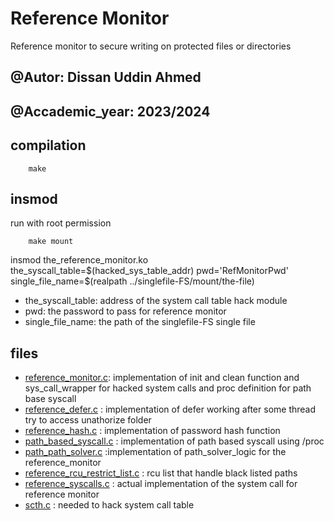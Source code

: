 # Reference Monitor
Reference monitor to secure writing on protected files or directories



## @Autor: Dissan Uddin Ahmed
## @Accademic_year: 2023/2024

## compilation
```
    make
```
## insmod
run with root permission
```
    make mount
```
insmod the_reference_monitor.ko the_syscall_table=\$(hacked_sys_table_addr) pwd='RefMonitorPwd' single_file_name=\$(realpath ../singlefile-FS/mount/the-file)
- the_syscall_table: address of the system call table hack module
- pwd: the password to pass for reference monitor
- single_file_name: the path of the singlefile-FS single file

## files
- [reference_monitor.c](reference_monitor.c): implementation of init and clean function and sys_call_wrapper for hacked system calls and proc definition for path base syscall
- [reference_defer.c](lib/reference_defer.c) : implementation of defer working after some thread try to access unathorize folder
- [reference_hash.c](lib/reference_hash.c) : implementation of password hash function
- [path_based_syscall.c](lib/reference_path_based_syscall.c) : implementation of path based syscall using /proc
- [path_path_solver.c](lib/path_path_solver.c) :implementation of path_solver_logic for the reference_monitor
- [reference_rcu_restrict_list.c](lib/reference_rcu_restrict_list.c) : rcu list that handle black listed paths
- [reference_syscalls.c](lib/reference_syscalls.c) : actual implementation of the system call for reference monitor
- [scth.c](lib/scth.c) : needed to hack system call table

